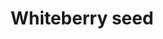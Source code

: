 ---
layout: item
title: Whiteberry seed
item-id: 5105
datatable: true
id: 5105
name: "Whiteberry seed"
members: true
lowalch: 53
highalch: 79
examine: "A whiteberry bush seed - plant in a bush patch."
monsters:
  - id: 6604
    name: "Mammoth"
    members: true
    combat_level: 80
    wiki_url: "https://oldschool.runescape.wiki/w/Mammoth"
    drops:
      - quantity: "2"
        rarity: 0.015625
    image: "https://oldschool.runescape.wiki/images/thumb/a/a5/Mammoth.png/1200px-Mammoth.png?956ac"
  - id: 8583
    name: "Hespori"
    members: true
    combat_level: 284
    wiki_url: "https://oldschool.runescape.wiki/w/Hespori"
    drops:
      - quantity: "10-16"
        rarity: 0.025
    image: "https://oldschool.runescape.wiki/images/e/ed/Hespori.png?cd901"
---